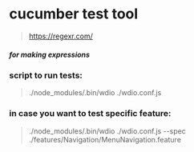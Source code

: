 # cucumber test tool

> https://regexr.com/
##### for making expressions
### script to run tests: 
> ./node_modules/.bin/wdio ./wdio.conf.js

### in case you want to test specific feature: 
> ./node_modules/.bin/wdio ./wdio.conf.js --spec ./features/Navigation/MenuNavigation.feature 

